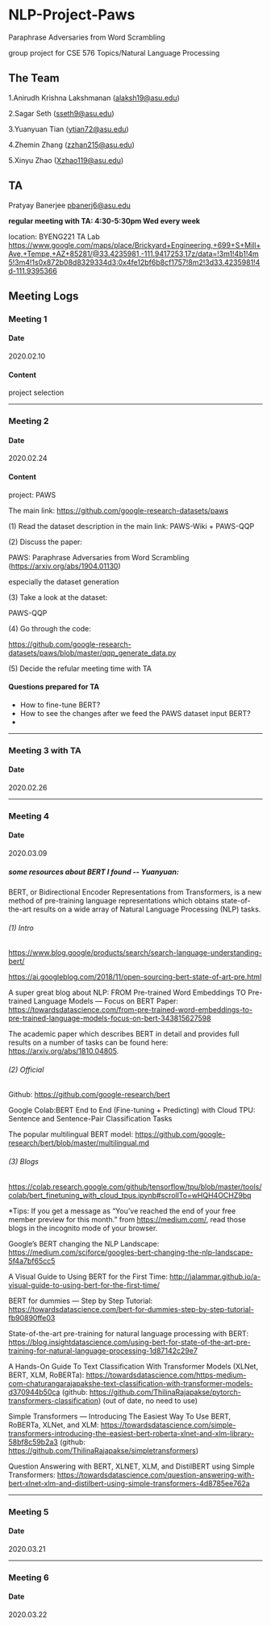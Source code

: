 # NLP-Project-Paws

Paraphrase Adversaries from Word Scrambling

group project for CSE 576 Topics/Natural Language Processing


## The Team

1.Anirudh Krishna Lakshmanan (alaksh19@asu.edu)

2.Sagar Seth (sseth9@asu.edu)

3.Yuanyuan Tian (ytian72@asu.edu)

4.Zhemin Zhang (zzhan215@asu.edu)

5.Xinyu Zhao (Xzhao119@asu.edu)



## TA

Pratyay Banerjee <pbanerj6@asu.edu>

<b>regular meeting with TA: 4:30-5:30pm Wed every week </b>

location: BYENG221 TA Lab   https://www.google.com/maps/place/Brickyard+Engineering,+699+S+Mill+Ave,+Tempe,+AZ+85281/@33.4235981,-111.9417253,17z/data=!3m1!4b1!4m5!3m4!1s0x872b08d8329334d3:0x4fe12bf6b8cf1757!8m2!3d33.4235981!4d-111.9395366



## Meeting Logs


### Meeting 1

#### Date
2020.02.10

#### Content
project selection

------
### Meeting 2
#### Date 
2020.02.24

#### Content
project: PAWS

The main link: https://github.com/google-research-datasets/paws

(1) Read the dataset description in the main link: PAWS-Wiki + PAWS-QQP

(2) Discuss the paper:  

PAWS: Paraphrase Adversaries from Word Scrambling (https://arxiv.org/abs/1904.01130)

especially the dataset generation

(3) Take a look at the dataset:  

PAWS-QQP

(4) Go through the code:  

https://github.com/google-research-datasets/paws/blob/master/qqp_generate_data.py

(5) Decide the refular meeting time with TA

#### Questions prepared for TA

* How to fine-tune BERT? 
* How to see the changes after we feed the PAWS dataset input BERT?
* 

------
### Meeting 3 with TA
#### Date 
2020.02.26


------
### Meeting 4 
#### Date 
2020.03.09

##### some resources about BERT I found -- Yuanyuan:

BERT, or Bidirectional Encoder Representations from Transformers, is a new method of pre-training language representations which obtains state-of-the-art results on a wide array of Natural Language Processing (NLP) tasks.

###### (1) Intro

https://www.blog.google/products/search/search-language-understanding-bert/

https://ai.googleblog.com/2018/11/open-sourcing-bert-state-of-art-pre.html

A super great blog about NLP: FROM Pre-trained Word Embeddings TO Pre-trained Language Models — Focus on BERT
Paper: https://towardsdatascience.com/from-pre-trained-word-embeddings-to-pre-trained-language-models-focus-on-bert-343815627598

The academic paper which describes BERT in detail and provides full results on a number of tasks can be found here: https://arxiv.org/abs/1810.04805.


###### (2) Official

Github: https://github.com/google-research/bert

Google Colab:BERT End to End (Fine-tuning + Predicting) with Cloud TPU: Sentence and Sentence-Pair Classification Tasks

The popular multilingual BERT model: https://github.com/google-research/bert/blob/master/multilingual.md

###### (3) Blogs 

https://colab.research.google.com/github/tensorflow/tpu/blob/master/tools/colab/bert_finetuning_with_cloud_tpus.ipynb#scrollTo=wHQH4OCHZ9bq

*Tips: If you get a message as “You’ve reached the end of your free member preview for this month.” from https://medium.com/, read those blogs in the incognito mode of your browser.

Google’s BERT changing the NLP Landscape: https://medium.com/sciforce/googles-bert-changing-the-nlp-landscape-5f4a7bf65cc5

A Visual Guide to Using BERT for the First Time: http://jalammar.github.io/a-visual-guide-to-using-bert-for-the-first-time/

BERT for dummies — Step by Step Tutorial: https://towardsdatascience.com/bert-for-dummies-step-by-step-tutorial-fb90890ffe03

State-of-the-art pre-training for natural language processing with BERT: https://blog.insightdatascience.com/using-bert-for-state-of-the-art-pre-training-for-natural-language-processing-1d87142c29e7

A Hands-On Guide To Text Classification With Transformer Models (XLNet, BERT, XLM, RoBERTa): https://towardsdatascience.com/https-medium-com-chaturangarajapakshe-text-classification-with-transformer-models-d370944b50ca (github: https://github.com/ThilinaRajapakse/pytorch-transformers-classification) (out of date, no need to use)

Simple Transformers — Introducing The Easiest Way To Use BERT, RoBERTa, XLNet, and XLM: https://towardsdatascience.com/simple-transformers-introducing-the-easiest-bert-roberta-xlnet-and-xlm-library-58bf8c59b2a3 (github: https://github.com/ThilinaRajapakse/simpletransformers)

Question Answering with BERT, XLNET, XLM, and DistilBERT using Simple Transformers: https://towardsdatascience.com/question-answering-with-bert-xlnet-xlm-and-distilbert-using-simple-transformers-4d8785ee762a


------
### Meeting 5 
#### Date 
2020.03.21

------
### Meeting 6 
#### Date 
2020.03.22
